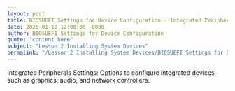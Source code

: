 ```yaml
---
layout: post
title: BIOSUEFI Settings for Device Configuration - Integrated Peripherals Settings
date: 2025-01-10 12:00:00 -0000
author: BIOSUEFI Settings for Device Configuration
quote: "content here"
subject: "Lesson 2 Installing System Devices"
permalink: "/Lesson 2 Installing System Devices/BIOSUEFI Settings for Device Configuration/BIOSUEFI Settings for Device Configuration - Integrated Peripherals Settings"
---
```


Integrated Peripherals Settings: Options to configure integrated devices such as graphics, audio, and network controllers.
